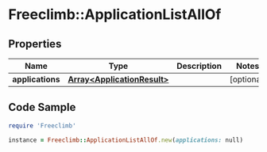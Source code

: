 # Freeclimb::ApplicationListAllOf

## Properties

Name | Type | Description | Notes
------------ | ------------- | ------------- | -------------
**applications** | [**Array&lt;ApplicationResult&gt;**](ApplicationResult.md) |  | [optional] 

## Code Sample

```ruby
require 'Freeclimb'

instance = Freeclimb::ApplicationListAllOf.new(applications: null)
```


